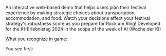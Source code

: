 An interactive web-based demo that helps users plan their festival experience by making strategic choices about transportation, accommodation, and food. Watch your decisions affect your festival strategy's robustness score as you prepare for Rock am Ring!
Developed for the KI-Erlebnistag 2024 in the scope of the week of AI (Woche der KI)

What you recognize in game:

You see first:
